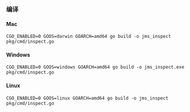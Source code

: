 ### 编译
#### Mac
`CGO_ENABLED=0 GOOS=darwin GOARCH=amd64 go build -o jms_inspect pkg/cmd/inspect.go`

#### Windows
`CGO_ENABLED=0 GOOS=windows GOARCH=amd64 go build -o jms_inspect.exe pkg/cmd/inspect.go`

#### Linux
`CGO_ENABLED=0 GOOS=linux GOARCH=amd64 go build -o jms_inspect pkg/cmd/inspect.go`